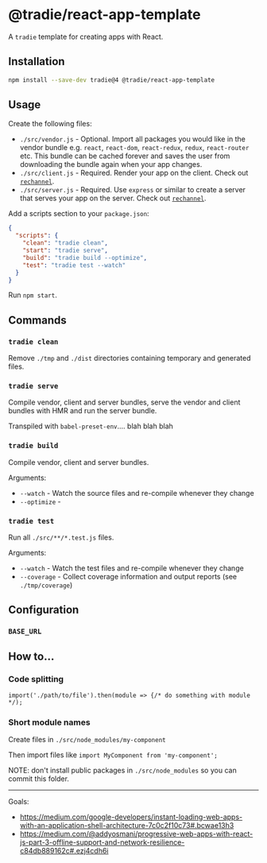 # @tradie/react-app-template

A `tradie` template for creating apps with React.


## Installation

```bash
npm install --save-dev tradie@4 @tradie/react-app-template
```

## Usage

Create the following files:

- `./src/vendor.js` - Optional. Import all packages you would like in the vendor bundle e.g. `react`, `react-dom`, `react-redux`, `redux`, `react-router` etc. This bundle can be cached forever and saves the user from downloading the bundle again when your app changes. 
- `./src/client.js` - Required. Render your app on the client. Check out [`rechannel`](https://npmjs.com/package/rechannel).
- `./src/server.js` - Required. Use `express` or similar to create a server that serves your app on the server. Check out [`rechannel`](https://npmjs.com/package/rechannel).

Add a scripts section to your `package.json`:
```json
{
  "scripts": {
    "clean": "tradie clean",
    "start": "tradie serve",
    "build": "tradie build --optimize",
    "test": "tradie test --watch"
  }
}
```

Run `npm start`.

## Commands

### `tradie clean`

Remove `./tmp` and `./dist` directories containing temporary and generated files.

### `tradie serve`

Compile vendor, client and server bundles, serve the vendor and client bundles with HMR and run the server bundle.

Transpiled with `babel-preset-env`.... blah blah blah

### `tradie build`

Compile vendor, client and server bundles.

Arguments:

- `--watch` - Watch the source files and re-compile whenever they change
- `--optimize` - 

### `tradie test`

Run all `./src/**/*.test.js` files.

Arguments:

- `--watch` - Watch the test files and re-compile whenever they change
- `--coverage` - Collect coverage information and output reports (see `./tmp/coverage`) 

## Configuration

### `BASE_URL`

## How to...

### Code splitting
`import('./path/to/file').then(module => {/* do something with module */);`

### Short module names

Create files in `./src/node_modules/my-component`

Then import files like `import MyComponent from 'my-component';`

NOTE: don't install public packages in `./src/node_modules` so you can commit this folder.

------


Goals: 
- https://medium.com/google-developers/instant-loading-web-apps-with-an-application-shell-architecture-7c0c2f10c73#.bcwae13h3
- https://medium.com/@addyosmani/progressive-web-apps-with-react-js-part-3-offline-support-and-network-resilience-c84db889162c#.ezj4cdh6i

